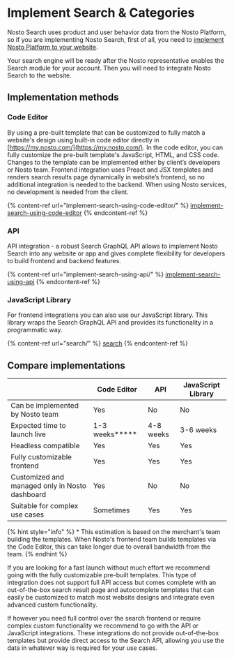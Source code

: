 # Implement Search & Categories

Nosto Search uses product and user behavior data from the Nosto Platform, so if you are implementing Nosto Search, first of all, you need to [implement Nosto Platform to your website](https://docs.nosto.com/techdocs/implementing-nosto/implement-on-your-website).

Your search engine will be ready after the Nosto representative enables the Search module for your account. Then you will need to integrate Nosto Search to the website.

## Implementation methods

### Code Editor

By using a pre-built template that can be customized to fully match a website's design using built-in code editor directly in [https://my.nosto.com/](https://my.nosto.com/). In the code editor, you can fully customize the pre-built template's JavaScript, HTML, and CSS code. Changes to the template can be implemented either by client’s developers or Nosto team. Frontend integration uses Preact and JSX templates and renders search results page dynamically in website’s frontend, so no additional integration is needed to the backend. When using Nosto services, no development is needed from the client.

{% content-ref url="implement-search-using-code-editor/" %}
[implement-search-using-code-editor](implement-search-using-code-editor/)
{% endcontent-ref %}

### API

API integration - a robust Search GraphQL API allows to implement Nosto Search into any website or app and gives complete flexibility for developers to build frontend and backend features.

{% content-ref url="implement-search-using-api/" %}
[implement-search-using-api](implement-search-using-api/)
{% endcontent-ref %}

### JavaScript Library

For frontend integrations you can also use our JavaScript library. This library wraps the Search GraphQL API and provides its functionality in a programmatic way.

{% content-ref url="search/" %}
[search](search/)
{% endcontent-ref %}

## Compare implementations

|                                                | Code Editor     | API       | JavaScript Library |
| ---------------------------------------------- | --------------- | --------- | ------------------ |
| Can be implemented by Nosto team               | Yes             | No        | No                 |
| Expected time to launch live                   | 1-3 weeks**\*** | 4-8 weeks | 3-6 weeks          |
| Headless compatible                            | Yes             | Yes       | Yes                |
| Fully customizable frontend                    | Yes             | Yes       | Yes                |
| Customized and managed only in Nosto dashboard | Yes             | No        | No                 |
| Suitable for complex use cases                 | Sometimes       | Yes       | Yes                |

{% hint style="info" %}
\* This estimation is based on the merchant's team building the templates. When Nosto's frontend team builds templates via the Code Editor, this can take longer due to overall bandwidth from the team.&#x20;
{% endhint %}

If you are looking for a fast launch without much effort we recommend going with the fully customizable pre-built templates. This type of integration does not support full API access but comes complete with an out-of-the-box search result page and autocomplete templates that can easily be customized to match most website designs and integrate even advanced custom functionality.

If however you need full control over the search frontend or require complex custom functionality we recommend to go with the API or JavaScript integrations. These integrations do not provide out-of-the-box templates but provide direct access to the Search API, allowing you use the data in whatever way is required for your use cases.

